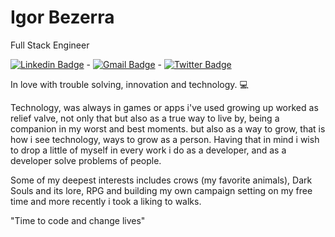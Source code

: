 # Igor Bezerra

Full Stack Engineer

[![Linkedin Badge](https://img.shields.io/badge/-Igor%20Bezerra-181818?style=flat-square&logo=Linkedin&logoColor=white&link=https://www.linkedin.com/in/igor-alves-bezerra-3401b6156/)](https://www.linkedin.com/in/igor-alves-bezerra-3401b6156/) - [![Gmail Badge](https://img.shields.io/badge/-igoralves.b18@gmail.com-181818?style=flat-square&logo=Gmail&logoColor=white&link=mailto:diego.schell.f@gmail.com)](mailto:igoralves.b18@gmail.com)  - [![Twitter Badge](https://img.shields.io/badge/-@corvoloso-181818?style=flat-square&labelColor=181818&logo=twitter&logoColor=white&link=https://twitter.com/dieegosf)](https://twitter.com/corvoloso) 

In love with trouble solving, innovation and technology. 💻

Technology, was always in games or apps i've used growing up worked as relief valve, not only that but also as a true way to live by, being a companion in my worst and best moments. but also as a way to grow, that is how i see technology, ways to grow as a person. Having that in mind i wish to drop a little of myself in every work i do as a developer, and as a developer solve problems of people.

Some of my deepest interests includes crows (my favorite animals), Dark Souls and its lore, RPG and building my own campaign setting on my free time and more recently i took a liking to walks.

"Time to code and change lives"
